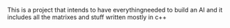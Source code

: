 This is a project that intends to have everythingneeded to build an AI and it includes all the matrixes and stuff written mostly in c++
